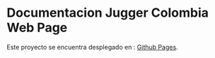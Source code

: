 # Documentacion Jugger Colombia Web Page

Este proyecto se encuentra desplegado en : [Github Pages](https://moggy94.github.io/JuggerColombia/).
